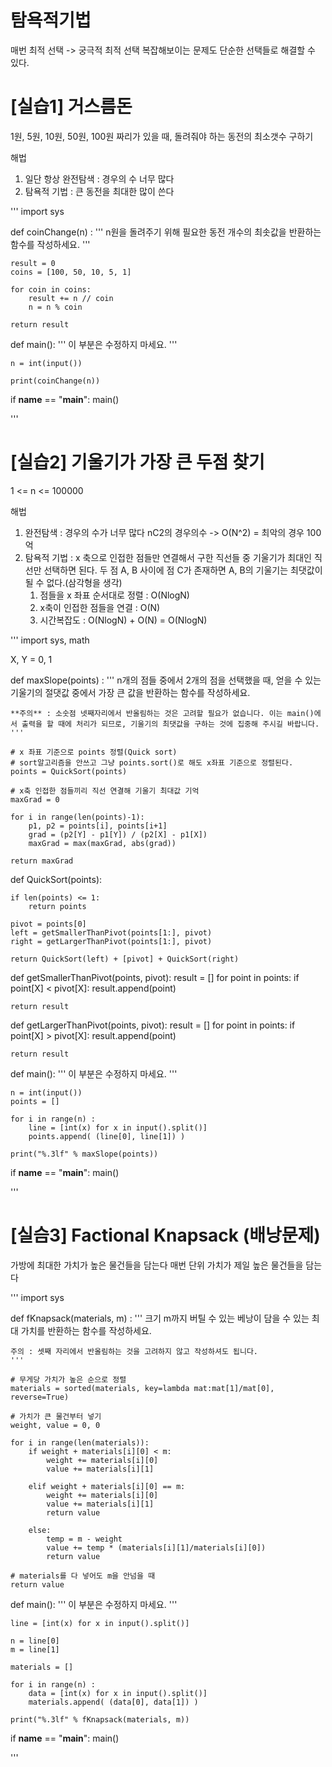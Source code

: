 # 탐욕적기법
매번 최적 선택 -> 궁극적 최적 선택
복잡해보이는 문제도 단순한 선택들로 해결할 수 있다.

# [실습1] 거스름돈
1원, 5원, 10원, 50원, 100원 짜리가 있을 때, 돌려줘야 하는 동전의 최소갯수 구하기

해법
1. 일단 항상 완전탐색 : 경우의 수 너무 많다
2. 탐욕적 기법 : 큰 동전을 최대한 많이 쓴다

'''
import sys

def coinChange(n) :
    '''
    n원을 돌려주기 위해 필요한 동전 개수의 최솟값을 반환하는 함수를 작성하세요.
    '''
    
    result = 0
    coins = [100, 50, 10, 5, 1]
    
    for coin in coins:
        result += n // coin
        n = n % coin

    return result

def main():
    '''
    이 부분은 수정하지 마세요.
    '''

    n = int(input())

    print(coinChange(n))

if __name__ == "__main__":
    main()

'''

# [실습2] 기울기가 가장 큰 두점 찾기
1 <= n <= 100000

해법
1. 완전탐색 : 경우의 수가 너무 많다
nC2의 경우의수 -> O(N^2) = 최악의 경우 100억
2. 탐욕적 기법 : x 축으로 인접한 점들만 연결해서 구한 직선들 중 기울기가 최대인 직선만 선택하면 된다.
두 점 A, B 사이에 점 C가 존재하면 A, B의 기울기는 최댓값이 될 수 없다.(삼각형을 생각)
    1. 점들을 x 좌표 순서대로 정렬 : O(NlogN)
    2. x축이 인접한 점들을 연결 : O(N)
    3. 시간복잡도 : O(NlogN) + O(N) = O(NlogN)

'''
import sys, math

X, Y = 0, 1

def maxSlope(points) :
    '''
    n개의 점들 중에서 2개의 점을 선택했을 때, 얻을 수 있는 기울기의 절댓값 중에서 가장 큰 값을 반환하는 함수를 작성하세요.

    **주의** : 소숫점 넷째자리에서 반올림하는 것은 고려할 필요가 없습니다. 이는 main()에서 출력을 할 때에 처리가 되므로, 기울기의 최댓값을 구하는 것에 집중해 주시길 바랍니다.
    '''
    
    # x 좌표 기준으로 points 정렬(Quick sort)
    # sort알고리즘을 안쓰고 그냥 points.sort()로 해도 x좌표 기준으로 정렬된다.
    points = QuickSort(points)
    
    # x축 인접한 점들끼리 직선 연결해 기울기 최대값 기억
    maxGrad = 0
    
    for i in range(len(points)-1):
        p1, p2 = points[i], points[i+1]
        grad = (p2[Y] - p1[Y]) / (p2[X] - p1[X])
        maxGrad = max(maxGrad, abs(grad))
        
    return maxGrad
    
def QuickSort(points):
    
    if len(points) <= 1:
        return points
        
    pivot = points[0]
    left = getSmallerThanPivot(points[1:], pivot)
    right = getLargerThanPivot(points[1:], pivot)
    
    return QuickSort(left) + [pivot] + QuickSort(right)
    
def getSmallerThanPivot(points, pivot):
    result = []
    for point in points:
        if point[X] < pivot[X]:
            result.append(point)
            
    return result

def getLargerThanPivot(points, pivot):
    result = []
    for point in points:
        if point[X] > pivot[X]:
            result.append(point)
            
    return result

def main():
    '''
    이 부분은 수정하지 마세요.
    '''

    n = int(input())
    points = []

    for i in range(n) :
        line = [int(x) for x in input().split()]
        points.append( (line[0], line[1]) )

    print("%.3lf" % maxSlope(points))

if __name__ == "__main__":
    main()

'''

# [실슴3] Factional Knapsack (배낭문제)
가방에 최대한 가치가 높은 물건들을 담는다
매번 단위 가치가 제일 높은 물건들을 담는다

'''
import sys

def fKnapsack(materials, m) :
    '''
    크기 m까지 버틸 수 있는 베낭이 담을 수 있는 최대 가치를 반환하는 함수를 작성하세요.

    주의 : 셋째 자리에서 반올림하는 것을 고려하지 않고 작성하셔도 됩니다. 
    '''
    
    # 무게당 가치가 높은 순으로 정렬
    materials = sorted(materials, key=lambda mat:mat[1]/mat[0], reverse=True)
    
    # 가치가 큰 물건부터 넣기
    weight, value = 0, 0
    
    for i in range(len(materials)):
        if weight + materials[i][0] < m:
            weight += materials[i][0]
            value += materials[i][1]
            
        elif weight + materials[i][0] == m:
            weight += materials[i][0]
            value += materials[i][1]
            return value
        
        else:
            temp = m - weight
            value += temp * (materials[i][1]/materials[i][0])
            return value
            
    # materials를 다 넣어도 m을 안넘을 때
    return value


def main():
    '''
    이 부분은 수정하지 마세요.
    '''

    line = [int(x) for x in input().split()]

    n = line[0]
    m = line[1]

    materials = []

    for i in range(n) :
        data = [int(x) for x in input().split()]
        materials.append( (data[0], data[1]) )

    print("%.3lf" % fKnapsack(materials, m))

if __name__ == "__main__":
    main()
    
'''